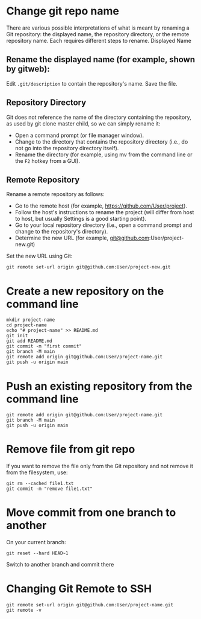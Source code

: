 # Change git repo name

There are various possible interpretations of what is meant by renaming a Git repository: the displayed name, the repository directory, or the remote repository name. Each requires different steps to rename.
Displayed Name

## Rename the displayed name (for example, shown by gitweb):

Edit `.git/description` to contain the repository's name.
Save the file.

## Repository Directory

Git does not reference the name of the directory containing the repository, as used by git clone master child, so we can simply rename it:  

* Open a command prompt (or file manager window).  
* Change to the directory that contains the repository directory (i.e., do not go into the repository directory itself).  
* Rename the directory (for example, using mv from the command line or the `F2` hotkey from a GUI).  

## Remote Repository

Rename a remote repository as follows:

* Go to the remote host (for example, https://github.com/User/project).
* Follow the host's instructions to rename the project (will differ from host to host, but usually Settings is a good starting point).
* Go to your local repository directory (i.e., open a command prompt and change to the repository's directory).
* Determine the new URL (for example, git@github.com:User/project-new.git)

Set the new URL using Git:

    git remote set-url origin git@github.com:User/project-new.git

# Create a new repository on the command line

    mkdir project-name
    cd project-name
    echo "# project-name" >> README.md
    git init
    git add README.md
    git commit -m "first commit"
    git branch -M main
    git remote add origin git@github.com:User/project-name.git
    git push -u origin main

# Push an existing repository from the command line

    git remote add origin git@github.com:User/project-name.git
    git branch -M main
    git push -u origin main

# Remove file from git repo

If you want to remove the file only from the Git repository and not remove it from the filesystem, use:

    git rm --cached file1.txt
    git commit -m "remove file1.txt"

# Move commit from one branch to another
    
On your current branch:

    git reset --hard HEAD~1

Switch to another branch and commit there

# Changing Git Remote to SSH

    git remote set-url origin git@github.com:User/project-name.git
    git remote -v 


